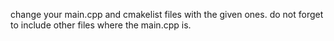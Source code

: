 change your main.cpp and cmakelist files with the given ones. do not forget to include other files where the main.cpp is.
